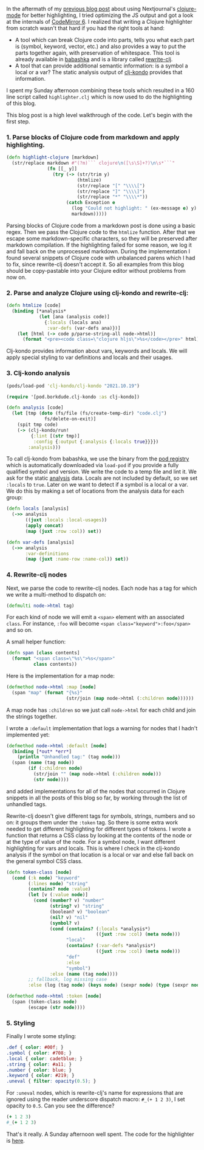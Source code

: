 In the aftermath of my [previous blog post](better-clojure-highlighting.html)
about using Nextjournal's
[clojure-mode](https://github.com/nextjournal/clojure-mode) for better
highlighting, I tried optimizing the JS output and got a look at the internals
of [CodeMirror 6](https://codemirror.net/6/). I realized that writing a Clojure
highlighter from scratch wasn't that hard if you had the right tools at hand:

- A tool which can break Clojure code into parts, tells you what each part is
  (symbol, keyword, vector, etc.)  and also provides a way to put the parts
  together again, with preservation of whitespace. This tool is already
  available in [babashka](https://babashka.org/) and is a library called
  [rewrite-clj](https://github.com/clj-commons/rewrite-clj).
- A tool that can provide additional semantic information: is a symbol a local
  or a var? The static analysis output of
  [clj-kondo](https://github.com/clj-kondo/clj-kondo) provides that information.

I spent my Sunday afternoon combining these tools which resulted in a 160 line
script called `highlighter.clj` which is now used to do the highlighting of this
blog.

This blog post is a high level walkthrough of the code. Let's begin with the
first step.

### 1. Parse blocks of Clojure code from markdown and apply highlighting.

``` clojure
(defn highlight-clojure [markdown]
  (str/replace markdown #"(?m)``` clojure\n([\s\S]+?)\n\s*```"
               (fn [[_ y]]
                 (try (-> (str/trim y)
                          (htmlize)
                          (str/replace "[" "\\\\[")
                          (str/replace "]" "\\\\]")
                          (str/replace "*" "\\\\*"))
                      (catch Exception e
                        (log "Could not highlight: " (ex-message e) y)
                        markdown)))))
```

Parsing blocks of Clojure code from a markdown post is done using a basic
regex. Then we pass the Clojure code to the `htmlize` function. After that we
escape some markdown-specific characters, so they will be preserved after
markdown compilation. If the highlighting failed for some reason, we log it and
fall back on the unprocessed markdown. During the implementation I found several
snippets of Clojure code with unbalanced parens which I had to fix, since
rewrite-clj doesn't accept it. So all examples from this blog should be
copy-pastable into your Clojure editor without problems from now on.

### 2. Parse and analyze Clojure using clj-kondo and rewrite-clj:
``` clojure
(defn htmlize [code]
  (binding [*analysis*
            (let [ana (analysis code)]
              {:locals (locals ana)
               :var-defs (var-defs ana)})]
    (let [html (-> code p/parse-string-all node->html)]
      (format "<pre><code class=\"clojure hljs\">%s</code></pre>" html))))
```

Clj-kondo provides information about vars, keywords and locals. We will apply
special styling to var definitions and locals and their usages.

### 3. Clj-kondo analysis

``` clojure
(pods/load-pod 'clj-kondo/clj-kondo "2021.10.19")

(require '[pod.borkdude.clj-kondo :as clj-kondo])

(defn analysis [code]
  (let [tmp (doto (fs/file (fs/create-temp-dir) "code.clj")
              fs/delete-on-exit)]
    (spit tmp code)
    (-> (clj-kondo/run!
         {:lint [(str tmp)]
          :config {:output {:analysis {:locals true}}}})
        :analysis)))
```

To call clj-kondo from babashka, we use the binary from the [pod
 registry](https://github.com/babashka/pod-registry) which is automatically
 downloaded via `load-pod` if you provide a fully qualified symbol and
 version. We write the code to a temp file and lint it. We ask for the static
 [analysis](https://github.com/clj-kondo/clj-kondo/blob/master/analysis/README.md)
 data. Locals are not included by default, so we set `:locals` to `true`. Later
 on we want to detect if a symbol is a local or a var. We do this by making a
 set of locations from the analysis data for each group:

``` clojure
(defn locals [analysis]
  (->> analysis
       ((juxt :locals :local-usages))
       (apply concat)
       (map (juxt :row :col)) set))

(defn var-defs [analysis]
  (->> analysis
       :var-definitions
       (map (juxt :name-row :name-col)) set))
```

### 4. Rewrite-clj nodes

Next, we parse the code to rewrite-clj nodes. Each node has a tag for which we
write a multi-method to dispatch on:

``` clojure
(defmulti node->html tag)
```

For each kind of node we will emit a `<span>` element with an associated `class`.
For instance, `:foo` will become `<span class="keyword">:foo</span>` and so on.

A small helper function:

``` clojure
(defn span [class contents]
  (format "<span class=\"%s\">%s</span>"
          class contents))
```

Here is the implementation for a map node:

``` clojure
(defmethod node->html :map [node]
  (span "map" (format "{%s}"
                      (str/join (map node->html (:children node))))))
```

A map node has `:children` so we just call `node->html` for each child and join
the strings together.

I wrote a `:default` implementation that logs a warning for nodes that I hadn't implemented yet:

``` clojure
(defmethod node->html :default [node]
  (binding [*out* *err*]
    (println "Unhandled tag:" (tag node)))
  (span (name (tag node))
        (if (:children node)
          (str/join "" (map node->html (:children node)))
          (str node))))
```

and added implementations for all of the nodes that occurred in Clojure snippets
in all the posts of this blog so far, by working through the list of unhandled tags.

Rewrite-clj doesn't give different tags for symbols, strings, numbers and so on:
it groups them under the `:token` tag. So there is some extra work needed to get
different highlighting for different types of tokens. I wrote a function that
returns a CSS class by looking at the contents of the node or at the type of
value of the node. For a symbol node, I want different highlighting for vars and
locals. This is where I check in the clj-kondo analysis if the symbol on that
location is a local or var and else fall back on the general symbol CSS class.

``` clojure
(defn token-class [node]
  (cond (:k node) "keyword"
        (:lines node) "string"
        (contains? node :value)
        (let [v (:value node)]
          (cond (number? v) "number"
                (string? v) "string"
                (boolean? v) "boolean"
                (nil? v) "nil"
                (symbol? v)
                (cond (contains? (:locals *analysis*)
                                 ((juxt :row :col) (meta node)))
                      "local"
                      (contains? (:var-defs *analysis*)
                                 ((juxt :row :col) (meta node)))
                      "def"
                      :else
                      "symbol")
                :else (name (tag node))))
        ;; fallback, log missing case
        :else (log (tag node) (keys node) (sexpr node) (type (sexpr node)))))

(defmethod node->html :token [node]
  (span (token-class node)
        (escape (str node))))
```

### 5. Styling

Finally I wrote some styling:

``` css
.def { color: #00f; }
.symbol { color: #708; }
.local { color: cadetblue; }
.string { color: #a11; }
.number { color: blue; }
.keyword { color: #219; }
.uneval { filter: opacity(0.5); }
```

For `:uneval` nodes, which is rewrite-clj's name for expressions that are ignored using the reader underscore dispatch macro: `#_(+ 1 2 3)`, I set opacity to `0.5`. Can you see the difference?

``` clojure
(+ 1 2 3)
#_(+ 1 2 3)
```

That's it really. A Sunday afternoon well spent. The code for the highlighter is
[here](https://github.com/borkdude/blog/blob/main/highlighter.clj).
